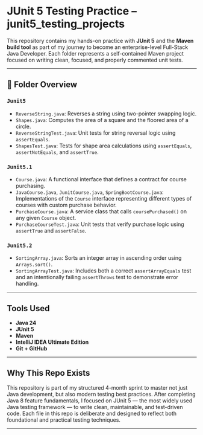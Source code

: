 # JUnit 5 Testing Practice – junit5_testing_projects

This repository contains my hands-on practice with **JUnit 5** and the **Maven build tool** as part of my journey to become an enterprise-level Full-Stack Java Developer. Each folder represents a self-contained Maven project focused on writing clean, focused, and properly commented unit tests.

---

## 📁 Folder Overview

### `Junit5`
- `ReverseString.java`: Reverses a string using two-pointer swapping logic.
- `Shapes.java`: Computes the area of a square and the floored area of a circle.
- `ReverseStringTest.java`: Unit tests for string reversal logic using `assertEquals`.
- `ShapesTest.java`: Tests for shape area calculations using `assertEquals`, `assertNotEquals`, and `assertTrue`.

### `Junit5.1`
- `Course.java`: A functional interface that defines a contract for course purchasing.
- `JavaCourse.java`, `JunitCourse.java`, `SpringBootCourse.java`: Implementations of the `Course` interface representing different types of courses with custom purchase behavior.
- `PurchaseCourse.java`: A service class that calls `coursePurchased()` on any given `Course` object.
- `PurchaseCourseTest.java`: Unit tests that verify purchase logic using `assertTrue` and `assertFalse`.

### `Junit5.2`
- `SortingArray.java`: Sorts an integer array in ascending order using `Arrays.sort()`.
- `SortingArrayTest.java`: Includes both a correct `assertArrayEquals` test and an intentionally failing `assertThrows` test to demonstrate error handling.

---

##  Tools Used

- **Java 24**
- **JUnit 5**
- **Maven**
- **IntelliJ IDEA Ultimate Edition**
- **Git + GitHub**

---

##  Why This Repo Exists

This repository is part of my structured 4-month sprint to master not just Java development, but also modern testing best practices. After completing Java 8 feature fundamentals, I focused on JUnit 5 — the most widely used Java testing framework — to write clean, maintainable, and test-driven code. Each file in this repo is deliberate and designed to reflect both foundational and practical testing techniques.

---
